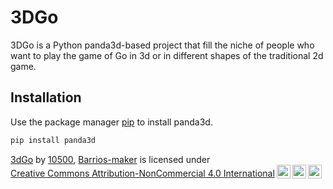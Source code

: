 # 3DGo
3DGo is a Python panda3d-based project that fill the niche of people who want to play the game of Go in 3d or in different shapes of the traditional 2d game.

 ## Installation

Use the package manager [pip](https://pip.pypa.io/en/stable/) to install panda3d.

```bash
pip install panda3d
```

<p xmlns:cc="http://creativecommons.org/ns#" xmlns:dct="http://purl.org/dc/terms/"><a property="dct:title" rel="cc:attributionURL" href="https://github.com/10500x/3dGo">3dGo</a> by <a rel="cc:attributionURL dct:creator" property="cc:attributionName" href="https://github.com/10500x">10500</a>, <a rel="cc:attributionURL dct:creator" property="cc:attributionName" href="https://github.com/Barrios-maker">Barrios-maker</a> is licensed under <a href="https://creativecommons.org/licenses/by-nc-sa/4.0/" target="_blank" rel="license noopener noreferrer" style="display:inline-block;">Creative Commons Attribution-NonCommercial 4.0 International<img style="height:22px!important;margin-left:3px;vertical-align:text-bottom;" src="https://mirrors.creativecommons.org/presskit/icons/cc.svg?ref=chooser-v1" alt=""><img style="height:22px!important;margin-left:3px;vertical-align:text-bottom;" src="https://mirrors.creativecommons.org/presskit/icons/by.svg?ref=chooser-v1" alt=""><img style="height:22px!important;margin-left:3px;vertical-align:text-bottom;" src="https://mirrors.creativecommons.org/presskit/icons/nc.svg?ref=chooser-v1" alt=""></a></p>
